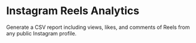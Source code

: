 # Instagram Reels Analytics

Generate a CSV report including views, likes, and comments of Reels from any public Instagram profile.